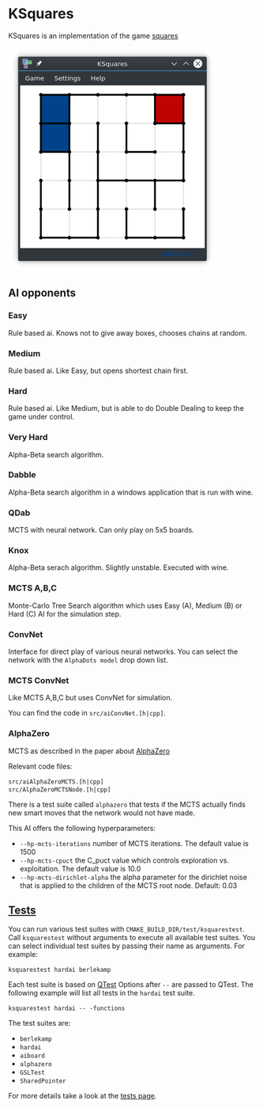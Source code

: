 # KSquares
KSquares is an implementation of the game [squares](http://en.wikipedia.org/wiki/Dots_and_Boxes)

![*KSquares screenshot*](ksquares.png)

## AI opponents

### Easy

Rule based ai. Knows not to give away boxes, chooses chains at random.

### Medium

Rule based ai. Like Easy, but opens shortest chain first.

### Hard 

Rule based ai. Like Medium, but is able to do Double Dealing to keep the
game under control.

### Very Hard

Alpha-Beta search algorithm.

### Dabble

Alpha-Beta search algorithm in a windows application that is run with wine.

### QDab

MCTS with neural network. Can only play on 5x5 boards.

### Knox

Alpha-Beta serach algorithm. Slightly unstable. Executed with wine.

### MCTS A,B,C

Monte-Carlo Tree Search algorithm which uses Easy (A), Medium (B) or Hard (C) AI 
for the simulation step.

### ConvNet

Interface for direct play of various neural networks. You can select the 
network with the `AlphaDots model` drop down list. 

### MCTS ConvNet

Like MCTS A,B,C but uses ConvNet for simulation.

You can find the code in `src/aiConvNet.[h|cpp]`.

### AlphaZero

MCTS as described in the paper about [AlphaZero](https://arxiv.org/abs/1712.01815)

Relevant code files:

```
src/aiAlphaZeroMCTS.[h|cpp]
src/AlphaZeroMCTSNode.[h|cpp]
```

There is a test suite called `alphazero` that tests if the MCTS actually finds
new smart moves that the network would not have made.

This AI offers the following hyperparameters:

* `--hp-mcts-iterations` number of MCTS iterations. The default value is 1500
* `--hp-mcts-cpuct` the C_puct value which controls exploration vs. 
  exploitation. The default value is 10.0
* `--hp-mcts-dirichlet-alpha` the alpha parameter for the dirichlet noise that
  is applied to the children of the MCTS root node. Default: 0.03

## [Tests](Tests.html)

You can run various test suites with `CMAKE_BUILD_DIR/test/ksquarestest`. Call
`ksquarestest` without arguments to execute all available test suites. You
can select individual test suites by passing their name as arguments. For example:

```
ksquarestest hardai berlekamp
```

Each test suite is based on [QTest](https://doc.qt.io/qt-5.10/qtest-overview.html)
Options after `--` are passed to QTest. The following example will
list all tests in the `hardai` test suite.

```
ksquarestest hardai -- -functions
```

The test suites are:

* `berlekamp`
* `hardai`
* `aiboard`
* `alphazero`
* `GSLTest`
* `SharedPointer`

For more details take a look at the [tests page](Tests.html).
